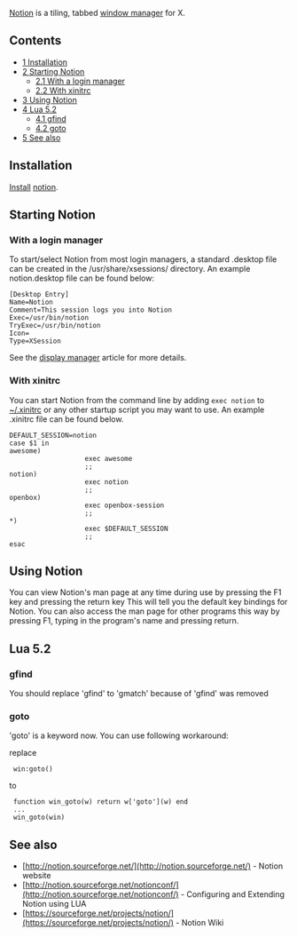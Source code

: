 [Notion](http://notion.sf.net) is a tiling, tabbed [window manager](/index.php/Window_manager "Window manager") for X.

## Contents

*   [1 Installation](#Installation)
*   [2 Starting Notion](#Starting_Notion)
    *   [2.1 With a login manager](#With_a_login_manager)
    *   [2.2 With xinitrc](#With_xinitrc)
*   [3 Using Notion](#Using_Notion)
*   [4 Lua 5.2](#Lua_5.2)
    *   [4.1 gfind](#gfind)
    *   [4.2 goto](#goto)
*   [5 See also](#See_also)

## Installation

[Install](/index.php/Install "Install") [notion](https://www.archlinux.org/packages/?name=notion).

## Starting Notion

### With a login manager

To start/select Notion from most login managers, a standard .desktop file can be created in the /usr/share/xsessions/ directory. An example notion.desktop file can be found below:

```
[Desktop Entry]
Name=Notion
Comment=This session logs you into Notion
Exec=/usr/bin/notion
TryExec=/usr/bin/notion
Icon=
Type=XSession

```

See the [display manager](/index.php/Display_manager "Display manager") article for more details.

### With xinitrc

You can start Notion from the command line by adding `exec notion` to [~/.xinitrc](/index.php/~/.xinitrc "~/.xinitrc") or any other startup script you may want to use. An example .xinitrc file can be found below.

```
DEFAULT_SESSION=notion
case $1 in
awesome) 
                   exec awesome
                   ;;
notion) 
                   exec notion
                   ;;
openbox) 
                   exec openbox-session
                   ;;
*) 
                   exec $DEFAULT_SESSION
                   ;;
esac

```

## Using Notion

You can view Notion's man page at any time during use by pressing the F1 key and pressing the return key This will tell you the default key bindings for Notion. You can also access the man page for other programs this way by pressing F1, typing in the program's name and pressing return.

## Lua 5.2

### gfind

You should replace 'gfind' to 'gmatch' because of 'gfind' was removed

### goto

'goto' is a keyword now. You can use following workaround:

replace

```
 win:goto()

```

to

```
 function win_goto(w) return w['goto'](w) end
 ...
 win_goto(win)

```

## See also

*   [http://notion.sourceforge.net/](http://notion.sourceforge.net/) - Notion website
*   [http://notion.sourceforge.net/notionconf/](http://notion.sourceforge.net/notionconf/) - Configuring and Extending Notion using LUA
*   [https://sourceforge.net/projects/notion/](https://sourceforge.net/projects/notion/) - Notion Wiki